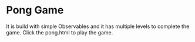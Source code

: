 # Pong Game
It is build with simple Observables and it has multiple levels to complete the game.
Click the pong.html to play the game.

